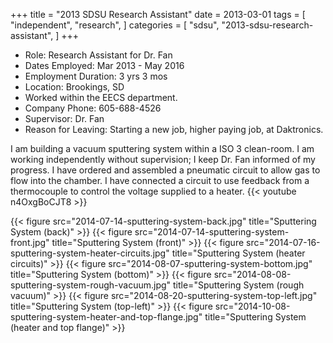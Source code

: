 +++
title = "2013 SDSU Research Assistant"
date = 2013-03-01
tags = [
  "independent",
  "research",
]
categories = [
  "sdsu",
  "2013-sdsu-research-assistant",
]
+++

- Role: Research Assistant for Dr. Fan
- Dates Employed: Mar 2013 - May 2016
- Employment Duration: 3 yrs 3 mos
- Location: Brookings, SD
- Worked within the EECS department.
- Company Phone: 605-688-4526
- Supervisor: Dr. Fan
- Reason for Leaving: Starting a new job, higher paying job, at Daktronics.

I am building a vacuum sputtering system within a ISO 3 clean-room. I am
working independently without supervision; I keep Dr. Fan informed of my
progress. I have ordered and assembled a pneumatic circuit to allow gas to flow
into the chamber. I have connected a circuit to use feedback from a
thermocouple to control the voltage supplied to a heater.
{{< youtube n4OxgBoCJT8 >}}

{{< figure src="2014-07-14-sputtering-system-back.jpg"
  title="Sputtering System (back)" >}}
{{< figure src="2014-07-14-sputtering-system-front.jpg"
  title="Sputtering System (front)" >}}
{{< figure src="2014-07-16-sputtering-system-heater-circuits.jpg"
  title="Sputtering System (heater circuits)" >}}
{{< figure src="2014-08-07-sputtering-system-bottom.jpg"
  title="Sputtering System (bottom)" >}}
{{< figure src="2014-08-08-sputtering-system-rough-vacuum.jpg"
  title="Sputtering System (rough vacuum)" >}}
{{< figure src="2014-08-20-sputtering-system-top-left.jpg"
  title="Sputtering System (top-left)" >}}
{{< figure src="2014-10-08-sputtering-system-heater-and-top-flange.jpg"
  title="Sputtering System (heater and top flange)" >}}
